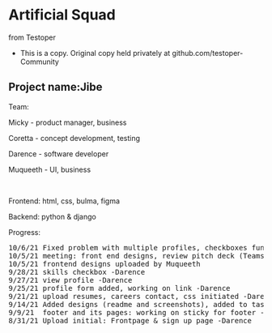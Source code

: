 # Artificial Squad
from Testoper
- This is a copy. Original copy held privately at github.com/testoper-Community<br>

<h2>Project name:<strong>Jibe</strong></h2>

<p>Team:</p>
<p>Micky - product manager, business</p>
<p>Coretta - concept development, testing</p>
<p>Darence - software developer</p>
<p>Muqueeth - UI, business</p><br>

<p>Frontend: html, css, bulma, figma</p>
<p>Backend: python & django</p>

Progress:
<pre>
10/6/21 Fixed problem with multiple profiles, checkboxes functional - Darence
10/5/21 meeting: front end designs, review pitch deck (Teams repo), logo ideas
10/5/21 frontend designs uploaded by Muqueeth
9/28/21 skills checkbox -Darence
9/27/21 view profile -Darence
9/25/21 profile form added, working on link -Darence
9/21/21 upload resumes, careers contact, css initiated -Darence
9/14/21 Added designs (readme and screenshots), added to tasklist (projects) -Darence
9/9/21  footer and its pages: working on sticky for footer -Darence
8/31/21 Upload initial: Frontpage & sign up page -Darence
</pre>